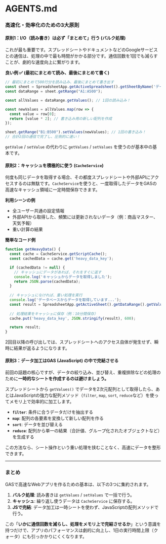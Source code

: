 # AGENTS.md

### 高速化・効率化のための3大原則

#### 原則1：I/O（読み書き）は必ず「まとめて」行う (バルク処理)

これが最も重要です。スプレッドシートやドキュメントなどのGoogleサービスとの通信は、処理の中で最も時間がかかる部分です。通信回数を1回でも減らすことが、劇的な速度向上に繋がります。

**良い例 ✅ (最初にまとめて読み、最後にまとめて書く)**
```javascript
// 最初にまとめて500行分を読み込み、最後にまとめて書き出す
const sheet = SpreadsheetApp.getActiveSpreadsheet().getSheetByName('データ');
const dataRange = sheet.getRange("A1:A500");

const allValues = dataRange.getValues(); // 1回の読み込み！

const newValues = allValues.map(row => {
  const value = row[0];
  return [value * 2]; // 書き込み用の新しい配列を作成
});

sheet.getRange("B1:B500").setValues(newValues); // 1回の書き込み！
// 合計2回の通信で完了し、圧倒的に速い！
```
`getValue` / `setValue` の代わりに `getValues` / `setValues` を使うのが基本中の基本です。

#### 原則2：キャッシュを積極的に使う (`CacheService`)

何度も同じデータを取得する場合、その都度スプレッドシートや外部APIにアクセスするのは無駄です。`CacheService`を使うと、一度取得したデータをGASの高速なキャッシュ領域に一定時間保存できます。

**利用シーンの例**
* 全ユーザー共通の設定情報
* 外部APIから取得した、頻繁には更新されないデータ（例：商品マスター、天気予報）
* 重い計算の結果

**簡単なコード例**
```javascript
function getHeavyData() {
  const cache = CacheService.getScriptCache();
  const cachedData = cache.get('heavy_data_key');

  if (cachedData != null) {
    // キャッシュにデータがあれば、それをすぐに返す
    console.log('キャッシュからデータを取得しました');
    return JSON.parse(cachedData);
  }
  
  // キャッシュになければ、重い処理を実行
  console.log('データベースからデータを取得しています...');
  const result = SpreadsheetApp.getActiveSheet().getDataRange().getValues(); // 重い処理の例
  
  // 処理結果をキャッシュに保存（例：10分間保存）
  cache.put('heavy_data_key', JSON.stringify(result), 600); 

  return result;
}
```
2回目以降の呼び出しでは、スプレッドシートへのアクセス自体が発生せず、瞬時に結果が返るようになります。

#### 原則3：データ加工はGAS (JavaScript) の中で完結させる

前回の話題の核心ですが、データの絞り込み、並び替え、重複排除などの処理のために**一時的なシートを作成するのは避けましょう。**

スプレッドシートから `getValues()` でデータを2次元配列として取得したら、あとはJavaScriptの強力な配列メソッド（`filter`, `map`, `sort`, `reduce`など）を使ってメモリ上で効率的に加工します。

* **`filter`**: 条件に合うデータだけを抽出する
* **`map`**: 配列の各要素を変換して新しい配列を作る
* **`sort`**: データを並び替える
* **`reduce`**: 配列から単一の結果（合計値、グループ化されたオブジェクトなど）を生成する

この方法なら、シート操作という重い処理を挟むことなく、高速にデータを整形できます。

---

### まとめ

GASで高速なWebアプリを作るための基本は、以下の3つに集約されます。

1.  **バルク処理**: 読み書きは `getValues` / `setValues` で一括で行う。
2.  **キャッシュ**: 繰り返し使うデータは `CacheService` に保存する。
3.  **JSで完結**: データ加工は一時シートを使わず、JavaScriptの配列メソッドで行う。

この「**いかに通信回数を減らし、処理をメモリ上で完結させるか**」という意識を持つだけで、アプリのパフォーマンスは劇的に向上し、1日の実行時間上限（クォータ）にも引っかかりにくくなります。
